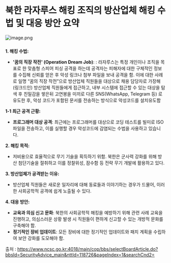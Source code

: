 # **북한 라자루스 해킹 조직의 방산업체 해킹 수법 및 대응 방안 요약**

![image.png](https://prod-files-secure.s3.us-west-2.amazonaws.com/2daa8ed8-f5b2-49a5-812e-a754c3e7f269/4cbfdb6a-078c-4271-9474-af45e39cde15/image.png)

### 

**1. 해킹 수법:**

- **'꿈의 직장 작전' (Operation Dream Job)**: : 라자루스는 특정 개인이나 조직을 목표로 한 맞춤형 스피어 피싱 공격을 하는데 공격자는 피해자에 대한 구체적인 정보를 수집해 신뢰를 얻은 후 악성 링크나 첨부 파일을 보내 공격을 함. 이에 대한 사례로 일명  “꿈의 직장 작전”으로 방산업체 직원들을 대상으로 채용 담당자로 가장해(링크드인) 방산업체 직원들에게 접근하고, 내부 시스템에 접근할 수 있는 대상을 탐색 후 친밀감을 쌓은뒤 고연봉을 미끼로 다른 SNS(WhatsApp, Telegram 등) 로 유도한 후, 악성 코드가 포함된 문서를 전송하는 방식으로 악성코드를 설치유도함

**1-1 최근 공격 근황:**

- **프로그래머 대상 공격**: 최근에는 프로그래머를 대상으로 코딩 테스트를 빌미로 ISO 파일을 전송하고, 이를 실행할 경우 악성코드에 감염되는 수법을 사용하고 있습니다.

**2. 해킹 목적:**

- 저비용으로 효율적으로 무기 기술을 획득하기 위함. 북한은 군사력 강화를 위해 방산 첨단기술을 절취하고 이를 정찰위성, 잠수함 등 전략 무기 개발에 활용하고 있다.

**3. 방산업체가 공격받는 이유:**

- 방산업체 직원들은 새로운 일자리에 대해 동료들과 이야기하는 경우가 드물어, 이러한 사회공학적 공격에 쉽게 노출될 수 있다.

**4. 대응 방안:**

- **교육과 의심 신고 문화**: 북한의 사회공학적 해킹을 예방하기 위해 관련 사례 교육을 진행하고, 의심스러운 상황 발생 시 직원들이 편하게 신고할 수 있는 개방적 문화를 구축해야 함.
- **정기적인 장비 업데이트**: 모든 장비에 대한 정기적인 업데이트와 패치 계획을 수립하여 보안 강화를 도모해야 함.

출처 : https://www.ncsc.go.kr:4018/main/cop/bbs/selectBoardArticle.do?bbsId=SecurityAdvice_main&nttId=118726&pageIndex=1&searchCnd2=
